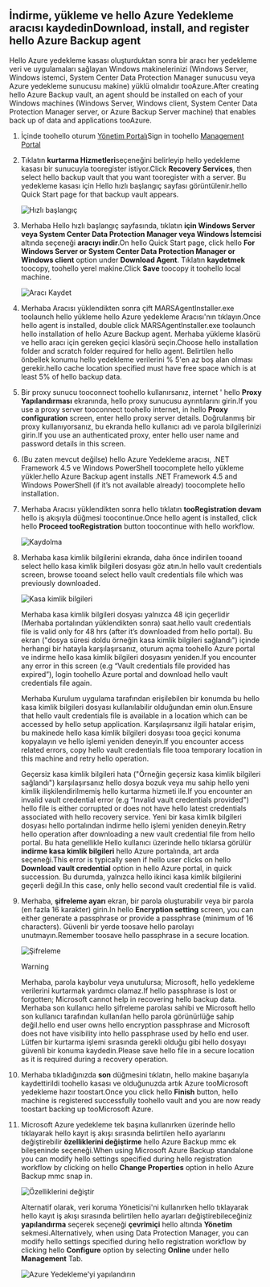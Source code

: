 ## <a name="download-install-and-register-hello-azure-backup-agent"></a><span data-ttu-id="9f057-101">İndirme, yükleme ve hello Azure Yedekleme aracısı kaydedin</span><span class="sxs-lookup"><span data-stu-id="9f057-101">Download, install, and register hello Azure Backup agent</span></span>
<span data-ttu-id="9f057-102">Hello Azure yedekleme kasası oluşturduktan sonra bir aracı her yedekleme veri ve uygulamaları sağlayan Windows makinelerinizi (Windows Server, Windows istemci, System Center Data Protection Manager sunucusu veya Azure yedekleme sunucusu makine) yüklü olmalıdır tooAzure.</span><span class="sxs-lookup"><span data-stu-id="9f057-102">After creating hello Azure Backup vault, an agent should be installed on each of your Windows machines (Windows Server, Windows client, System Center Data Protection Manager server, or Azure Backup Server machine) that enables back up of data and applications tooAzure.</span></span>

1. <span data-ttu-id="9f057-103">İçinde toohello oturum [Yönetim Portalı](https://manage.windowsazure.com/)</span><span class="sxs-lookup"><span data-stu-id="9f057-103">Sign in toohello [Management Portal](https://manage.windowsazure.com/)</span></span>
2. <span data-ttu-id="9f057-104">Tıklatın **kurtarma Hizmetleri**seçeneğini belirleyip hello yedekleme kasası bir sunucuyla tooregister istiyor.</span><span class="sxs-lookup"><span data-stu-id="9f057-104">Click **Recovery Services**, then select hello backup vault that you want tooregister with a server.</span></span> <span data-ttu-id="9f057-105">Bu yedekleme kasası için Hello hızlı başlangıç sayfası görüntülenir.</span><span class="sxs-lookup"><span data-stu-id="9f057-105">hello Quick Start page for that backup vault appears.</span></span>
   
    ![Hızlı başlangıç](./media/backup-install-agent/quickstart.png)
3. <span data-ttu-id="9f057-107">Merhaba Hello hızlı başlangıç sayfasında, tıklatın **için Windows Server veya System Center Data Protection Manager veya Windows İstemcisi** altında seçeneği **aracıyı indir**.</span><span class="sxs-lookup"><span data-stu-id="9f057-107">On hello Quick Start page, click hello **For Windows Server or System Center Data Protection Manager or Windows client** option under **Download Agent**.</span></span> <span data-ttu-id="9f057-108">Tıklatın **kaydetmek** toocopy, toohello yerel makine.</span><span class="sxs-lookup"><span data-stu-id="9f057-108">Click **Save** toocopy it toohello local machine.</span></span>
   
    ![Aracı Kaydet](./media/backup-install-agent/agent.png)
4. <span data-ttu-id="9f057-110">Merhaba Aracısı yüklendikten sonra çift MARSAgentInstaller.exe toolaunch hello yükleme hello Azure yedekleme Aracısı'nın tıklayın.</span><span class="sxs-lookup"><span data-stu-id="9f057-110">Once hello agent is installed, double click MARSAgentInstaller.exe toolaunch hello installation of hello Azure Backup agent.</span></span> <span data-ttu-id="9f057-111">Merhaba yükleme klasörü ve hello aracı için gereken geçici klasörü seçin.</span><span class="sxs-lookup"><span data-stu-id="9f057-111">Choose hello installation folder and scratch folder required for hello agent.</span></span> <span data-ttu-id="9f057-112">Belirtilen hello önbellek konumu hello yedekleme verilerini % 5'en az boş alan olması gerekir.</span><span class="sxs-lookup"><span data-stu-id="9f057-112">hello cache location specified must have free space which is at least 5% of hello backup data.</span></span>
5. <span data-ttu-id="9f057-113">Bir proxy sunucu tooconnect toohello kullanırsanız, internet ' hello **Proxy Yapılandırması** ekranında, hello proxy sunucusu ayrıntılarını girin.</span><span class="sxs-lookup"><span data-stu-id="9f057-113">If you use a proxy server tooconnect toohello internet, in hello **Proxy configuration** screen, enter hello proxy server details.</span></span> <span data-ttu-id="9f057-114">Doğrulanmış bir proxy kullanıyorsanız, bu ekranda hello kullanıcı adı ve parola bilgilerinizi girin.</span><span class="sxs-lookup"><span data-stu-id="9f057-114">If you use an authenticated proxy, enter hello user name and password details in this screen.</span></span>
6. <span data-ttu-id="9f057-115">(Bu zaten mevcut değilse) hello Azure Yedekleme aracısı, .NET Framework 4.5 ve Windows PowerShell toocomplete hello yükleme yükler.</span><span class="sxs-lookup"><span data-stu-id="9f057-115">hello Azure Backup agent installs .NET Framework 4.5 and Windows PowerShell (if it’s not available already) toocomplete hello installation.</span></span>
7. <span data-ttu-id="9f057-116">Merhaba Aracısı yüklendikten sonra hello tıklatın **tooRegistration devam** hello iş akışıyla düğmesi toocontinue.</span><span class="sxs-lookup"><span data-stu-id="9f057-116">Once hello agent is installed, click hello **Proceed tooRegistration** button toocontinue with hello workflow.</span></span>
   
   ![Kaydolma](./media/backup-install-agent/register.png)
8. <span data-ttu-id="9f057-118">Merhaba kasa kimlik bilgilerini ekranda, daha önce indirilen tooand select hello kasa kimlik bilgileri dosyası göz atın.</span><span class="sxs-lookup"><span data-stu-id="9f057-118">In hello vault credentials screen, browse tooand select hello vault credentials file which was previously downloaded.</span></span>
   
    ![Kasa kimlik bilgileri](./media/backup-install-agent/vc.png)
   
    <span data-ttu-id="9f057-120">Merhaba kasa kimlik bilgileri dosyası yalnızca 48 için geçerlidir (Merhaba portalından yüklendikten sonra) saat.</span><span class="sxs-lookup"><span data-stu-id="9f057-120">hello vault credentials file is valid only for 48 hrs (after it’s downloaded from hello portal).</span></span> <span data-ttu-id="9f057-121">Bu ekran ("dosya süresi doldu örneğin kasa kimlik bilgileri sağlandı") içinde herhangi bir hatayla karşılaşırsanız, oturum açma toohello Azure portal ve indirme hello kasa kimlik bilgileri dosyasını yeniden.</span><span class="sxs-lookup"><span data-stu-id="9f057-121">If you encounter any error in this screen (e.g “Vault credentials file provided has expired”), login toohello Azure portal and download hello vault credentials file again.</span></span>
   
    <span data-ttu-id="9f057-122">Merhaba Kurulum uygulama tarafından erişilebilen bir konumda bu hello kasa kimlik bilgileri dosyası kullanılabilir olduğundan emin olun.</span><span class="sxs-lookup"><span data-stu-id="9f057-122">Ensure that hello vault credentials file is available in a location which can be accessed by hello setup application.</span></span> <span data-ttu-id="9f057-123">Karşılaşırsanız ilgili hatalar erişim, bu makinede hello kasa kimlik bilgileri dosyası tooa geçici konuma kopyalayın ve hello işlemi yeniden deneyin.</span><span class="sxs-lookup"><span data-stu-id="9f057-123">If you encounter access related errors, copy hello vault credentials file tooa temporary location in this machine and retry hello operation.</span></span>
   
    <span data-ttu-id="9f057-124">Geçersiz kasa kimlik bilgileri hata ("Örneğin geçersiz kasa kimlik bilgileri sağlandı") karşılaşırsanız hello dosya bozuk veya mu sahip hello yeni kimlik ilişkilendirilmemiş hello kurtarma hizmeti ile.</span><span class="sxs-lookup"><span data-stu-id="9f057-124">If you encounter an invalid vault credential error (e.g “Invalid vault credentials provided") hello file is either corrupted or does not have hello latest credentials associated with hello recovery service.</span></span> <span data-ttu-id="9f057-125">Yeni bir kasa kimlik bilgileri dosyası hello portalından indirme hello işlemi yeniden deneyin.</span><span class="sxs-lookup"><span data-stu-id="9f057-125">Retry hello operation after downloading a new vault credential file from hello portal.</span></span> <span data-ttu-id="9f057-126">Bu hata genellikle Hello kullanıcı üzerinde hello tıklarsa görülür **indirme kasa kimlik bilgileri** hello Azure portalında, art arda seçeneği.</span><span class="sxs-lookup"><span data-stu-id="9f057-126">This error is typically seen if hello user clicks on hello **Download vault credential** option in hello Azure portal, in quick succession.</span></span> <span data-ttu-id="9f057-127">Bu durumda, yalnızca hello ikinci kasa kimlik bilgilerini geçerli değil.</span><span class="sxs-lookup"><span data-stu-id="9f057-127">In this case, only hello second vault credential file is valid.</span></span>
9. <span data-ttu-id="9f057-128">Merhaba, **şifreleme ayarı** ekran, bir parola oluşturabilir veya bir parola (en fazla 16 karakter) girin.</span><span class="sxs-lookup"><span data-stu-id="9f057-128">In hello **Encryption setting** screen, you can either generate a passphrase or provide a passphrase (minimum of 16 characters).</span></span> <span data-ttu-id="9f057-129">Güvenli bir yerde toosave hello parolayı unutmayın.</span><span class="sxs-lookup"><span data-stu-id="9f057-129">Remember toosave hello passphrase in a secure location.</span></span>
   
    ![Şifreleme](./media/backup-install-agent/encryption.png)
   
   > [!WARNING]
   > <span data-ttu-id="9f057-131">Merhaba, parola kaybolur veya unutulursa; Microsoft, hello yedekleme verilerini kurtarmak yardımcı olamaz.</span><span class="sxs-lookup"><span data-stu-id="9f057-131">If hello passphrase is lost or forgotten; Microsoft cannot help in recovering hello backup data.</span></span> <span data-ttu-id="9f057-132">Merhaba son kullanıcı hello şifreleme parolası sahibi ve Microsoft hello son kullanıcı tarafından kullanılan hello parola görünürlüğe sahip değil.</span><span class="sxs-lookup"><span data-stu-id="9f057-132">hello end user owns hello encryption passphrase and Microsoft does not have visibility into hello passphrase used by hello end user.</span></span> <span data-ttu-id="9f057-133">Lütfen bir kurtarma işlemi sırasında gerekli olduğu gibi hello dosyayı güvenli bir konuma kaydedin.</span><span class="sxs-lookup"><span data-stu-id="9f057-133">Please save hello file in a secure location as it is required during a recovery operation.</span></span>
   > 
   > 
10. <span data-ttu-id="9f057-134">Merhaba tıkladığınızda **son** düğmesini tıklatın, hello makine başarıyla kaydettirildi toohello kasası ve olduğunuzda artık Azure tooMicrosoft yedekleme hazır toostart.</span><span class="sxs-lookup"><span data-stu-id="9f057-134">Once you click hello **Finish** button, hello machine is registered successfully toohello vault and you are now ready toostart backing up tooMicrosoft Azure.</span></span>
11. <span data-ttu-id="9f057-135">Microsoft Azure yedekleme tek başına kullanırken üzerinde hello tıklayarak hello kayıt iş akışı sırasında belirtilen hello ayarlarını değiştirebilir **özelliklerini değiştirme** hello Azure Backup mmc ek bileşeninde seçeneği.</span><span class="sxs-lookup"><span data-stu-id="9f057-135">When using Microsoft Azure Backup standalone you can modify hello settings specified during hello registration workflow by clicking on hello **Change Properties** option in hello Azure Backup mmc snap in.</span></span>
    
    ![Özelliklerini değiştir](./media/backup-install-agent/change.png)
    
    <span data-ttu-id="9f057-137">Alternatif olarak, veri koruma Yöneticisi'ni kullanırken hello tıklayarak hello kayıt iş akışı sırasında belirtilen hello ayarları değiştirebileceğiniz **yapılandırma** seçerek seçeneği **çevrimiçi** hello altında **Yönetim** sekmesi.</span><span class="sxs-lookup"><span data-stu-id="9f057-137">Alternatively, when using Data Protection Manager, you can modify hello settings specified  during hello registration workflow by clicking hello **Configure** option by selecting **Online** under hello **Management** Tab.</span></span>
    
    ![Azure Yedekleme'yi yapılandırın](./media/backup-install-agent/configure.png)

